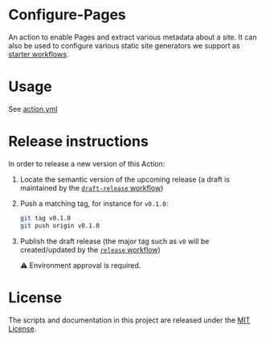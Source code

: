 # Configure-Pages

An action to enable Pages and extract various metadata about a site. It can also be used to configure various static site generators we support as [starter workflows][starter-workflows].

# Usage

See [action.yml](action.yml)

# Release instructions

In order to release a new version of this Action:

1. Locate the semantic version of the upcoming release (a draft is maintained by the [`draft-release` workflow](draft-release.yml))

2. Push a matching tag, for instance for `v0.1.0`:

   ```bash
   git tag v0.1.0
   git push origin v0.1.0
   ```

3. Publish the draft release (the major tag such as `v0` will be created/updated by the [`release` workflow](release.yml))

   ⚠️ Environment approval is required.

# License

The scripts and documentation in this project are released under the [MIT License](LICENSE).

<!-- references -->
[starter-workflows]: https://github.com/actions/starter-workflows/tree/main/pages